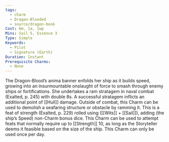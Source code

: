```yaml
---
tags:
  - charm
  - Dragon-Blooded
  - source/dragon-book
Cost: 6m, 1a, 1wp
Mins: Sail 5, Essence 3
Type: Simple
Keywords:
  - Pilot
  - Signature (Earth)
Duration: Instant
Prerequisite Charms:
  - None
---
```

The Dragon-Blood’s anima banner enfolds her ship as it builds speed, growing into an insurmountable onslaught of force to smash through enemy ships or fortifications. She undertakes a ram stratagem in naval combat (Exalted, p. 245) with double 8s. A successful stratagem inflicts an additional point of [[Hull]] damage. Outside of combat, this Charm can be used to demolish a seafaring structure or obstacle by ramming it. This is a feat of strength (Exalted, p. 229) rolled using ([[Wits]] + [[Sail]]), adding (the ship’s Speed) non-Charm bonus dice. This Charm can be used to attempt feats that normally require up to [[Strength]] 10, as long as the Storyteller deems it feasible based on the size of the ship. This Charm can only be used once per day.